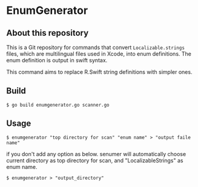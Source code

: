 # EnumGenerator



## About this repository

This is a Git repository for commands that convert `Localizable.strings` files, which are multilingual files used in Xcode, into enum definitions. The enum definition is output in swift syntax.

This command aims to replace R.Swift string definitions with simpler ones.



## Build 

```
$ go build enumgenerator.go scanner.go
```

## Usage

```
$ enumgenerator "top directory for scan" "enum name" > "output faile name"
```

if you don't add any option as below. senumer will automatically choose current directory as top directory for scan, and "LocalizableStrings" as enum name.

```
$ enumgenerator > "output_directory"
```




